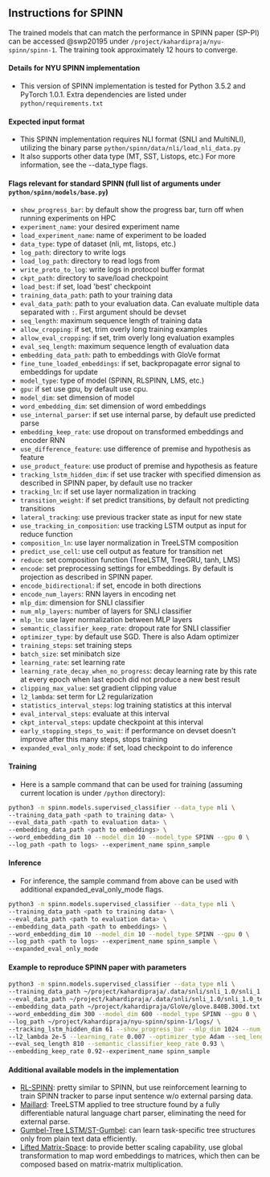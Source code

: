 ## Instructions for SPINN 

The trained models that can match the performance in SPINN paper (SP-PI) can be accessed @swp20195 under `/project/kahardipraja/nyu-spinn/spinn-1`. The training took approximately 12 hours to converge.

#### Details for NYU SPINN implementation
  * This version of SPINN implementation is tested for Python 3.5.2 and PyTorch 1.0.1. Extra dependencies are listed under `python/requirements.txt`


#### Expected input format
  * This SPINN implementation requires NLI format (SNLI and MultiNLI), utilizing the binary parse `python/spinn/data/nli/load_nli_data.py`
  * It also supports other data type (MT, SST, Listops, etc.) For more information, see the --data_type flags.

#### Flags relevant for standard SPINN (full list of arguments under `python/spinn/models/base.py`)
  * `show_progress_bar`: by default show the progress bar, turn off when running experiments on HPC 
  * `experiment_name`: your desired experiment name
  * `load_experiment_name`: name of experiment to be loaded 
  * `data_type`: type of dataset (nli, mt, listops, etc.)
  * `log_path`: directory to write logs
  * `load_log_path`: directory to read logs from
  * `write_proto_to_log`: write logs in protocol buffer format
  * `ckpt_path`: directory to save/load checkpoint
  * `load_best`: if set, load 'best' checkpoint
  * `training_data_path`: path to your training data
  * `eval_data_path`: path to your evaluation data. Can evaluate multiple data separated with `:`. First argument should be devset
  * `seq_length`: maximum sequence length of training data
  * `allow_cropping`: if set, trim overly long training examples
  * `allow_eval_cropping`: if set, trim overly long evaluation examples
  * `eval_seq_length`: maximum sequence length of evaluation data
  * `embedding_data_path`: path to embeddings with GloVe format
  * `fine_tune_loaded_embeddings`: if set, backpropagate error signal to embeddings for update 
  * `model_type`: type of model (SPINN, RLSPINN, LMS, etc.)
  * `gpu`: if set use gpu, by default use cpu.
  * `model_dim`: set dimension of model
  * `word_embedding_dim`: set dimension of word embeddings 
  * `use_internal_parser`: if set use internal parse, by default use predicted parse 
  * `embedding_keep_rate`: use dropout on transformed embeddings and encoder RNN
  * `use_difference_feature`: use difference of premise and hypothesis as feature
  * `use_product_feature`: use product of premise and hypothesis as feature
  * `tracking_lstm_hidden_dim`: if set use tracker with specified dimension as described in SPINN paper, by default use no tracker
  * `tracking_ln`: if set use layer normalization in tracking
  * `transition_weight`: if set predict transitions, by default not predicting transitions
  * `lateral_tracking`: use previous tracker state as input for new state
  * `use_tracking_in_composition`: use tracking LSTM output as input for reduce function
  * `composition_ln`: use layer normalization in TreeLSTM composition
  * `predict_use_cell`: use cell output as feature for transition net
  * `reduce`: set composition function (TreeLSTM, TreeGRU, tanh, LMS)
  * `encode`: set preprocessing settings for embeddings. By default is projection as described in SPINN paper.
  * `encode_bidirectional`: if set, encode in both directions
  * `encode_num_layers`: RNN layers in encoding net
  * `mlp_dim`: dimension for SNLI classifier
  * `num_mlp_layers`: number of layers for SNLI classifier
  * `mlp_ln`: use layer normalization between MLP layers
  * `semantic_classifier_keep_rate`: dropout rate for SNLI classifier
  * `optimizer_type`: by default use SGD. There is also Adam optimizer
  * `training_steps`: set training steps
  * `batch_size`: set minibatch size
  * `learning_rate`: set learning rate
  * `learning_rate_decay_when_no_progress`: decay learning rate by this rate at every epoch when last epoch did not produce a new best result
  * `clipping_max_value`: set gradient clipping value
  * `l2_lambda`: set term for L2 regularization
  * `statistics_interval_steps`: log training statistics at this interval
  * `eval_interval_steps`: evaluate at this interval
  * `ckpt_interval_steps`: update checkpoint at this interval
  * `early_stopping_steps_to_wait`: if performance on devset doesn't improve after this many steps, stops training
  * `expanded_eval_only_mode`: if set, load checkpoint to do inference
  
#### Training
  * Here is a sample command that can be used for training (assuming current location is under `/python` directory):
```bash 
python3 -m spinn.models.supervised_classifier --data_type nli \
--training_data_path <path to training data> \
--eval_data_path <path to evaluation data> \
--embedding_data_path <path to embeddings> \
--word_embedding_dim 10 --model_dim 10 --model_type SPINN --gpu 0 \
--log_path <path to logs> --experiment_name spinn_sample
```


#### Inference
  * For inference, the sample command from above can be used with additional expanded_eval_only_mode flags.
```bash 
python3 -m spinn.models.supervised_classifier --data_type nli \
--training_data_path <path to training data> \
--eval_data_path <path to evaluation data> \
--embedding_data_path <path to embeddings> \
--word_embedding_dim 10 --model_dim 10 --model_type SPINN --gpu 0 \
--log_path <path to logs> --experiment_name spinn_sample \
--expanded_eval_only_mode
```

#### Example to reproduce SPINN paper with parameters 
```bash
python3 -m spinn.models.supervised_classifier --data_type nli \
--training_data_path ~/project/kahardipraja/.data/snli/snli_1.0/snli_1.0_train.jsonl \
--eval_data_path ~/project/kahardipraja/.data/snli/snli_1.0/snli_1.0_test.jsonl \
--embedding_data_path ~/project/kahardipraja/GloVe/glove.840B.300d.txt \
--word_embedding_dim 300 --model_dim 600 --model_type SPINN --gpu 0 \
--log_path ~/project/kahardipraja/nyu-spinn/spinn-1/logs/ \
--tracking_lstm_hidden_dim 61 --show_progress_bar --mlp_dim 1024 --num_mlp_layers 2 \ 
--l2_lambda 2e-5 --learning_rate 0.007 --optimizer_type Adam --seq_length 80 \
--eval_seq_length 810 --semantic_classifier_keep_rate 0.93 \
--embedding_keep_rate 0.92--experiment_name spinn_sample
```

#### Additional available models in the implementation 
* [RL-SPINN](https://arxiv.org/pdf/1611.09100.pdf): pretty similar to SPINN, but use reinforcement learning to train SPINN tracker to parse input sentence w/o external parsing data.
* [Maillard](https://arxiv.org/pdf/1705.09189.pdf): TreeLSTM applied to tree structure found by a fully differentiable natural language chart parser, eliminating the need for external parse.
* [Gumbel-Tree LSTM/ST-Gumbel](https://arxiv.org/pdf/1707.02786.pdf): can learn task-specific tree structures only from plain text data efficiently.
* [Lifted Matrix-Space](https://arxiv.org/pdf/1711.03602.pdf): to provide better scaling capability, use global transformation to map word embeddings to matrices, which then can be composed based on matrix-matrix multiplication. 


